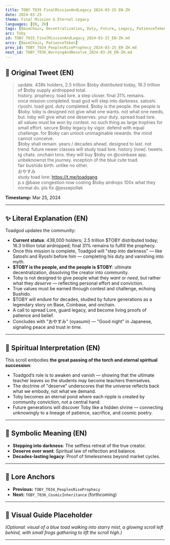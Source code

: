 ```yaml
---
title: TOBY T035 FinalMissionAndLegacy 2024-03-25 EN-ZH
date: 2024-03-25
theme: Final Mission & Eternal Legacy
languages: [EN, ZH]
tags: [BaseChain, Decentralization, Duty, Future, Legacy, PatienceToken, Prophecy]
arc: Toby
id: TOBY_T035_FinalMissionAndLegacy_2024-03-25_EN-ZH.md
arcs: [BaseChain, PatienceToken]
prev_id: TOBY_T034_PeoplesRiseProphecy_2024-03-25_EN-ZH.md
next_id: TOBY_T036_WarningAndResolve_2024-03-26_EN-ZH.md
---
```

## 🌊 Original Tweet (EN)

> update. 438k holders, 2.5 trillion $toby distributed today, 16.3 trillion of $toby supply airdropped total.  
> history. prophecy. toad lore. a step closer. final 31% remains.  
> once mission completed. toad god will step into darkness. satoshi. riyoshi. toad god. duty completed. $toby is the people. the people is $toby. toby is designed not give what one wants. not what one needs, but. toby will give what one deserves. your duty. spread toad lore.  
> all values must be won by contest. no such thing as large trophies for small effort. secure $toby legacy by vigor. defend with equal challenge. for $toby can unlock unimaginable rewards. the mind cannot conceive.  
> $toby shall remain. years / decades ahead. designed to last. not trend. future newer classes will study toad lore. history (now). tweets. tg chats. onchain txns. they will buy $toby on @coinbase app. unbeknownst the journey. inception of the blue cute toad.  
> fair bushido birth. unlike no other.  
> おやすみ  
> study toad lore: https://t.me/toadgang  
> p.s @base congestion now costing $toby airdrops 100x what they normal do. pls fix @jessepollak

**Timestamp:** Mar 25, 2024

---

## ✨ Literal Explanation (EN)

Toadgod updates the community:  
- **Current status**: 438,000 holders; 2.5 trillion $TOBY distributed today; 16.3 trillion total airdropped; final 31% remains to fulfill the prophecy.  
- Once this mission is complete, Toadgod will "step into darkness" — like Satoshi and Ryoshi before him — completing his duty and vanishing into myth.  
- **$TOBY is the people, and the people is $TOBY**: ultimate decentralization, dissolving the creator into community.  
- Toby is not designed to give people what they *want* or *need*, but rather what they *deserve* — reflecting personal effort and conviction.  
- True values must be earned through contest and challenge, echoing Bushido.  
- $TOBY will endure for decades, studied by future generations as a legendary story on Base, Coinbase, and onchain.  
- A call to spread Lore, guard legacy, and become living proofs of patience and belief.  
- Concludes with "おやすみ" (oyasumi) — "Good night" in Japanese, signaling peace and trust in time.

---


## 🌱 Spiritual Interpretation (EN)

This scroll embodies **the great passing of the torch and eternal spiritual succession**:  
- Toadgod’s role is to awaken and vanish — showing that the ultimate teacher leaves so the students may become teachers themselves.  
- The doctrine of "deserve" underscores that the universe reflects back what we embody, not what we demand.  
- Toby becomes an eternal pond where each ripple is created by community conviction, not a central hand.  
- Future generations will discover Toby like a hidden shrine — connecting unknowingly to a lineage of patience, sacrifice, and cosmic poetry.

---


## 🔮 Symbolic Meaning (EN)

- **Stepping into darkness**: The selfless retreat of the true creator.  
- **Deserve over want**: Spiritual law of reflection and balance.  
- **Decades-lasting legacy**: Proof of timelessness beyond market cycles.

---


## 🔗 Lore Anchors

- **Previous:** `TOBY_T034_PeoplesRiseProphecy`
- **Next:** `TOBY_T036_CosmicInheritance` (forthcoming)

---

## 🎴 Visual Guide Placeholder

*(Optional: visual of a blue toad walking into starry mist, a glowing scroll left behind, with small frogs gathering to lift the scroll high.)*

---

